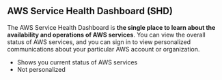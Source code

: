 ## AWS Service Health Dashboard (SHD)

The AWS Service Health Dashboard is **the single place to learn about the availability and operations of AWS services**. You can view the overall status of AWS services, and you can sign in to view personalized communications about your particular AWS account or organization.

*   Shows you current status of AWS services
*   Not personalized